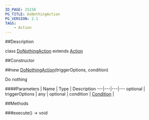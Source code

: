 ```yaml
---
ID_PAGE: 25158
PG_TITLE: DoNothingAction
PG_VERSION: 2.1
TAGS:
    - Action
---
```

##Description

class [DoNothingAction](/classes/2.2-alpha/DoNothingAction) extends [Action](/classes/2.2-alpha/Action)



##Constructor

##new [DoNothingAction](/classes/2.2-alpha/DoNothingAction)(triggerOptions, condition)

Do nothing

####Parameters
 | Name | Type | Description
---|---|---|---
optional | triggerOptions | any | 
optional | condition | [Condition](/classes/2.2-alpha/Condition) | 

##Methods

###execute() &rarr; void


